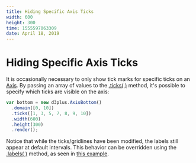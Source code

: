 ```yaml
---
title: Hiding Specific Axis Ticks
width: 600
height: 300
time: 1555597063309
date: April 18, 2019
---
```


[width]: 600
[height]: 300

# Hiding Specific Axis Ticks

It is occasionally necessary to only show tick marks for specific ticks on an [Axis](http://d3plus.org/docs/#Axis). By passing an array of values to the [.ticks( )](http://d3plus.org/docs/#Axis.ticks) method, it's possible to specify which ticks are visible on the axis:

```js
var bottom = new d3plus.AxisBottom()
  .domain([0, 10])
  .ticks([1, 3, 5, 7, 8, 9, 10])
  .width(600)
  .height(300)
  .render();
```

Notice that while the ticks/gridlines have been modified, the labels still appear at default intervals. This behavior can be overridden using the [.labels( )](http://d3plus.org/docs/#Axis.labels) method, as seen in [this example](http://d3plus.org/examples/d3plus-axis/labels/).
